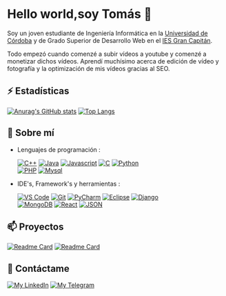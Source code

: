 # Hello world,soy Tomás 👋
Soy un joven estudiante de Ingeniería Informática en la [Universidad de Córdoba](http://www.uco.es/) y de Grado Superior de Desarrollo Web en el [IES Gran Capitán](https://informatica.iesgrancapitan.org/c-f-g-s-desarrollo-de-aplicaciones-web/).

Todo empezó cuando comenzé a subir vídeos a youtube y comenzé a monetizar dichos vídeos. Aprendí muchísimo acerca de edición de vídeo y fotografía y la optimización de mis vídeos gracias al SEO. 

## ⚡ Estadísticas 

[![Anurag's GitHub stats](https://github-readme-stats.vercel.app/api?username=tomashm01)](https://github.com/anuraghazra/github-readme-stats)
[![Top Langs](https://github-readme-stats.vercel.app/api/top-langs/?username=tomashm01&layout=compact&langs_count=10)](https://github.com/anuraghazra/github-readme-stats)


## 🚀 Sobre mí

- Lenguajes de programación : <br />

  [![C++](https://img.shields.io/badge/C%2B%2B-00599C?style=for-the-badge&logo=c%2B%2B&logoColor=white)]()
  [![Java](https://img.shields.io/badge/Java-orange?style=for-the-badge&logo=java&logoColor=white)]()
  [![Javascript](https://img.shields.io/badge/Javascript-yellow?style=for-the-badge&logo=javascript&logoColor=white)]()
  [![C](https://img.shields.io/badge/C-396E35?style=for-the-badge&logo=c&logoColor=white)]()
  [![Python](https://img.shields.io/badge/Python-3776AB?style=for-the-badge&logo=python&logoColor=white)]()
  <br />
  [![PHP](https://img.shields.io/badge/PHP-7401DF?style=for-the-badge&logo=php&logoColor=white)]()
  [![Mysql](https://img.shields.io/badge/Mysql-blue?style=for-the-badge&logo=mysql&logoColor=white)]()

- IDE's, Framework's y herramientas : <br />

  [![VS Code](https://img.shields.io/badge/VSCode-2490D5?style=for-the-badge&logo=visual-studio-code&logoColor=white)]()
  [![Git](https://img.shields.io/badge/Git-8A4B08?style=for-the-badge&logo=git&logoColor=white)]()
  [![PyCharm](https://img.shields.io/badge/PyCharm-white?style=for-the-badge&logo=pycharm&logoColor=black)]()
  [![Eclipse](https://img.shields.io/badge/eclipse-orange?style=for-the-badge&logo=eclipse&logoColor=white)]()
  [![Django](https://img.shields.io/badge/Django-black?style=for-the-badge&logo=Django&logoColor=white)]()
  <br />
  [![MongoDB](https://img.shields.io/badge/MongoDB-green?style=for-the-badge&logo=mongodb&logoColor=white)]()
  [![React](https://img.shields.io/badge/react-2ECCFA?style=for-the-badge&logo=react&logoColor=white)]()
  [![JSON](https://img.shields.io/badge/json-blue?style=for-the-badge&logo=json&logoColor=black)]()

## 📫 Proyectos
[![Readme Card](https://github-readme-stats.vercel.app/api/pin/?username=tomashm01&repo=gestisimal-fx)](https://github.com/tomashm01/gestisimal-fx)
[![Readme Card](https://github-readme-stats.vercel.app/api/pin/?username=tomashm01&repo=Proyecto-Ruleta)](https://github.com/tomashm01/Proyecto-Ruleta)

## 💬 Contáctame

[![My LinkedIn](https://img.shields.io/badge/LinkedIn-0077B5?style=for-the-badge&logo=linkedin&logoColor=white)](https://www.linkedin.com/in/tomas-hidalgo-083b0a1b1/)
[![My Telegram](https://img.shields.io/badge/-TELEGRAM-2CA5E0?style=for-the-badge&logo=telegram&logoColor=white)](https://t.me/tomashm01)
<!--
**tomashm01/tomashm01** is a ✨ _special_ ✨ repository because its `README.md` (this file) appears on your GitHub profile.

Here are some ideas to get you started:

- 🔭 I’m currently working on ...
- 🌱 I’m currently learning ...
- 👯 I’m looking to collaborate on ...
- 🤔 I’m looking for help with ...
- 💬 Ask me about ...
- 📫 How to reach me: ...
- 😄 Pronouns: ...
- ⚡ Fun fact: ...
-->

